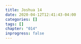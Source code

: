 ```yaml
---
title: Joshua 14
date: 2020-04-12T12:41:43-04:00
categories: []
tags: []
chapter: "014"
inprogress: false
---
```


